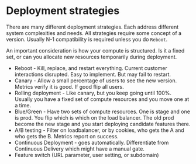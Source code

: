 # Deployment strategies

There are many different deployment strategies. Each address different system complexities and needs. All strategies require some concept of a version. Usually N-1 compatibility is required unless you do `Reboot`.

An important consideration is how your compute is structured. Is it a fixed set, or can you allocate new resources temporarily during deployment.

- Reboot - Kill, replace, and restart everything. Current customer interactions disrupted. Easy to implement. But may fail to restart.
- Canary - Allow a small percentage of users to see the new version. Metrics verify it is good. If good flip all users.
- Rolling deployment - Like canary, but you keep going until 100%. Usually you have a fixed set of compute resources and you move one at a time.
- Blue/Green - Have two sets of compute resources. One is stage and one is prod. You flip which is which on the load balancer. The old prod become the new stage and you start deploying candidate features there.
- A/B testing - Filter on loadbalancer, or by cookies, who gets the A and who gets the B. Metrics report on success.
- Continuous Deployment - goes automatically. Differentiate from Continuous Delivery which might have a manual gate.
- Feature switch (URL parameter, user setting, or subdomain)
